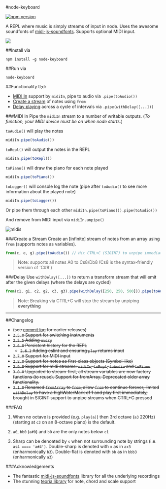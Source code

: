 #node-keyboard

[![npm version](https://badge.fury.io/js/node-keyboard.svg)](https://badge.fury.io/js/node-keyboard)

A REPL where music is simply streams of input in node. Uses the awesome soundfonts of [midi-js-soundfonts](https://github.com/gleitz/midi-js-soundfonts). Supports optional MIDI input.

![](https://media.giphy.com/media/l0MYPIsEjIrUFYNs4/giphy.gif)

##Install via

    npm install -g node-keyboard

##Run via

    node-keyboard

##Functionality tl;dr

* [MIDI In](#midi-in) support by `midiIn`, pipe to audio via `.pipe(toAudio())`
* [Create a stream](#create-a-stream) of notes using `from`
* [Delay playing](#delay) across a cycle of intervals via `.pipe(withDelay([...]))`

###MIDI In
Pipe the `midiIn` stream to a number of writable outputs. (*To function, your MIDI device must be on when node starts.*)

`toAudio()` will play the notes

```javascript
midiIn.pipe(toAudio())
```

`toRepl()` will output the notes in the REPL

```javascript
midiIn.pipe(toRepl())
```

`toPiano()` will draw the piano for each note played

```javascript
midiIn.pipe(toPiano())
```

`toLogger()` will console log the note (pipe after `toAudio()` to see more information about the played note)

```javascript
midiIn.pipe(toLogger())
```

Or pipe them through each other
`midiIn.pipe(toPiano()).pipe(toAudio())`

And remove from MIDI input via `midiIn.unpipe()`

![midis](https://cloud.githubusercontent.com/assets/799038/19424671/22718940-93f9-11e6-90fe-e0a6f8891299.gif)

###Create a Stream
Create an [infinite] stream of notes from an array using `from` (supports notes as variables).

```javascript
from(c, e, g).pipe(toAudio()) // Hit CTRL+C (SIGINT) to unpipe immediately
```

> Note: supports all notes A0 to Cs8/Db8 (Cs8 is the syntax-friendly version of 'C#8')

###Delay
Use `withDelay([...])` to return a transform stream that will emit after the given delays (where the delays are cycled)

```javascript
from(c1, g1, c2, g2, c3, g3).pipe(withDelay([250, 250, 500])).pipe(toAudio())
```

> Note: Breaking via CTRL+C will stop the stream by unpiping **everything**

-------

##Changelog

* ~~(see [commit log](https://github.com/justinjmoses/node-keyboard/commits/master) for earlier releases)~~
* ~~`2.5.0` Support for switching instruments~~
* ~~`2.5.5` Adding `every`~~
* ~~`2.6.0` Persistent history for the REPL~~
    * ~~`2.6.1` Adding eslint and ensuring `play` returns input~~
* ~~`2.7.0` Support for MIDI input~~
* ~~`2.8.0` Support for notes as first-class objects (Symbol-like)~~
* ~~`2.9.0` Support for midi streams: `midiIn`, `toRepl`, `toAudio` and `toPiano`~~
* ~~`3.0.0` Upgraded to stream-first, all stream variables are now factory functions (to reuse). Support for fromArray. Deprecated older array functionality.~~
* ~~`3.1.0` Renamed `fromArray` to `from`, allow `from` to continue forever, limited `withDelay` to have a highWaterMark of 1 and play first immediately, brought in SIGINT support to unpipe streams when CTRL+C pressed~~

###FAQ

1. When no octave is provided (e.g. `play(a)`) then 3rd octave (`a3` 220Hz) (starting at `c3` on an 8-octave piano) is the default.

2. `a0`, `bb0` (`a#0`) and `b0` are the only notes below `c1`

3. Sharp can be denoated by `s` when not surrounding note by strings (i.e. `as4 ==== 'a#4')`. Double-sharp is denoted with `x` as in `ax3` (enharmonically `b3`). Double-flat is denoted with `bb` as in `bbb3` (enharmonically `a3`)

###Acknowledgements

* The fantastic [midi-js-soundfonts](https://github.com/gleitz/midi-js-soundfonts) library for all the underlying recordings
* The stunning [teoria library](https://github.com/saebekassebil/teoria) for note, chord and scale support
